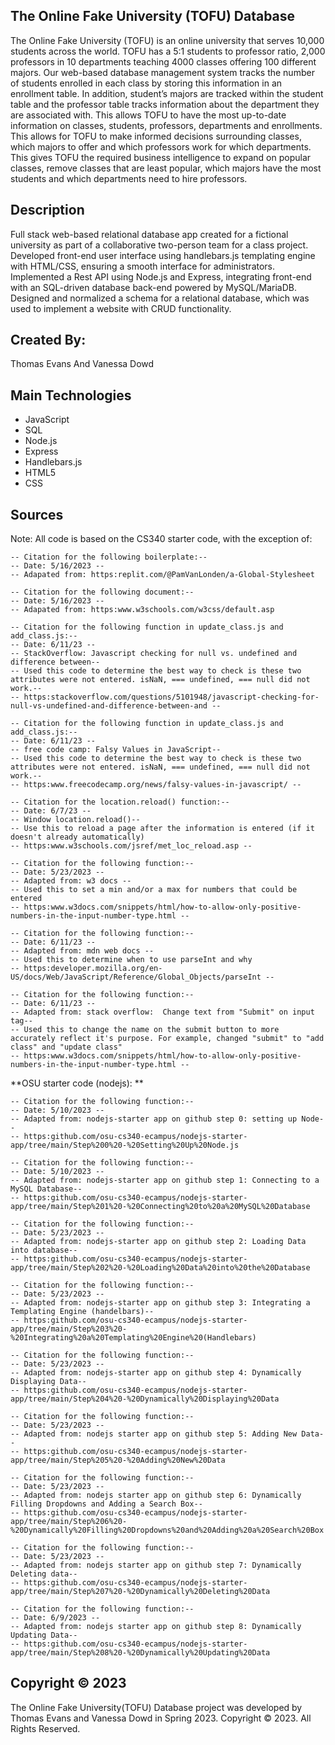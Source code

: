 ## The Online Fake University (TOFU) Database
The Online Fake University (TOFU) is an online university that serves 10,000 students across the world. TOFU has a 5:1 students to professor ratio, 2,000 professors in 10 departments teaching 4000 classes offering 100 different majors. Our web-based database management system tracks the number of students enrolled in each class by storing this information in an enrollment table. In addition, student’s majors are tracked within the student table and the professor table tracks information about the department they are associated with. This allows TOFU to have the most up-to-date information on classes, students, professors, departments and enrollments. This allows for TOFU to make informed decisions surrounding classes, which majors to offer and which professors work for which departments. This gives TOFU the required business intelligence to expand on popular classes, remove classes that are least popular, which majors have the most students and which departments need to hire professors.

## Description
Full stack web-based relational database app created for a fictional university as part of a collaborative two-person team for a class project. Developed front-end user interface using handlebars.js templating engine with HTML/CSS, ensuring a smooth interface for administrators. Implemented a Rest API using Node.js and Express, integrating front-end with an SQL-driven database back-end powered by MySQL/MariaDB. Designed and normalized a schema for a relational database, which was used to implement a website with CRUD functionality.

## Created By: 
Thomas Evans And Vanessa Dowd

## Main Technologies
- JavaScript
- SQL
- Node.js
- Express
- Handlebars.js
- HTML5
- CSS

## Sources
Note: All code is based on the CS340 starter code, with the exception of: 

```
-- Citation for the following boilerplate:-- 
-- Date: 5/16/2023 -- 
-- Adapated from: https:replit.com/@PamVanLonden/a-Global-Stylesheet
```

```
-- Citation for the following document:-- 
-- Date: 5/16/2023 -- 
-- Adapated from: https:www.w3schools.com/w3css/default.asp 
```
```
-- Citation for the following function in update_class.js and add_class.js:--
-- Date: 6/11/23 --
-- StackOverflow: Javascript checking for null vs. undefined and difference between--
-- Used this code to determine the best way to check is these two attributes were not entered. isNaN, === undefined, === null did not work.--
-- https:stackoverflow.com/questions/5101948/javascript-checking-for-null-vs-undefined-and-difference-between-and --
```
```
-- Citation for the following function in update_class.js and add_class.js:--
-- Date: 6/11/23 --
-- free code camp: Falsy Values in JavaScript--
-- Used this code to determine the best way to check is these two attributes were not entered. isNaN, === undefined, === null did not work.--
-- https:www.freecodecamp.org/news/falsy-values-in-javascript/ --
```
```
-- Citation for the location.reload() function:--
-- Date: 6/7/23 --
-- Window location.reload()--
-- Use this to reload a page after the information is entered (if it doesn't already automatically)
-- https:www.w3schools.com/jsref/met_loc_reload.asp --
```
```
-- Citation for the following function:--
-- Date: 5/23/2023 --
-- Adapted from: w3 docs --
-- Used this to set a min and/or a max for numbers that could be entered
-- https:www.w3docs.com/snippets/html/how-to-allow-only-positive-numbers-in-the-input-number-type.html --
```
```
-- Citation for the following function:--
-- Date: 6/11/23 --
-- Adapted from: mdn web docs --
-- Used this to determine when to use parseInt and why
-- https:developer.mozilla.org/en-US/docs/Web/JavaScript/Reference/Global_Objects/parseInt --
```
```
-- Citation for the following function:--
-- Date: 6/11/23 --
-- Adapted from: stack overflow:  Change text from "Submit" on input tag--
-- Used this to change the name on the submit button to more accurately reflect it's purpose. For example, changed "submit" to "add class" and "update class"
-- https:www.w3docs.com/snippets/html/how-to-allow-only-positive-numbers-in-the-input-number-type.html --
```

**OSU starter code (nodejs): **
```
-- Citation for the following function:--
-- Date: 5/10/2023 --
-- Adapted from: nodejs-starter app on github step 0: setting up Node--
-- https:github.com/osu-cs340-ecampus/nodejs-starter-app/tree/main/Step%200%20-%20Setting%20Up%20Node.js
```
```
-- Citation for the following function:--
-- Date: 5/10/2023 --
-- Adapted from: nodejs-starter app on github step 1: Connecting to a MySQL Database--
-- https:github.com/osu-cs340-ecampus/nodejs-starter-app/tree/main/Step%201%20-%20Connecting%20to%20a%20MySQL%20Database
```
```
-- Citation for the following function:--
-- Date: 5/23/2023 --
-- Adapted from: nodejs-starter app on github step 2: Loading Data into database--
-- https:github.com/osu-cs340-ecampus/nodejs-starter-app/tree/main/Step%202%20-%20Loading%20Data%20into%20the%20Database
```
```
-- Citation for the following function:--
-- Date: 5/23/2023 --
-- Adapted from: nodejs-starter app on github step 3: Integrating a Templating Engine (handelbars)--
-- https:github.com/osu-cs340-ecampus/nodejs-starter-app/tree/main/Step%203%20-%20Integrating%20a%20Templating%20Engine%20(Handlebars)
```
```
-- Citation for the following function:--
-- Date: 5/23/2023 --
-- Adapted from: nodejs-starter app on github step 4: Dynamically Displaying Data--
-- https:github.com/osu-cs340-ecampus/nodejs-starter-app/tree/main/Step%204%20-%20Dynamically%20Displaying%20Data
```
```
-- Citation for the following function:--
-- Date: 5/23/2023 --
-- Adapted from: nodejs starter app on github step 5: Adding New Data--
-- https:github.com/osu-cs340-ecampus/nodejs-starter-app/tree/main/Step%205%20-%20Adding%20New%20Data
```
```
-- Citation for the following function:--
-- Date: 5/23/2023 --
-- Adapted from: nodejs starter app on github step 6: Dynamically Filling Dropdowns and Adding a Search Box--
-- https:github.com/osu-cs340-ecampus/nodejs-starter-app/tree/main/Step%206%20-%20Dynamically%20Filling%20Dropdowns%20and%20Adding%20a%20Search%20Box
```
```
-- Citation for the following function:--
-- Date: 5/23/2023 --
-- Adapted from: nodejs starter app on github step 7: Dynamically Deleting data--
-- https:github.com/osu-cs340-ecampus/nodejs-starter-app/tree/main/Step%207%20-%20Dynamically%20Deleting%20Data
```
```
-- Citation for the following function:--
-- Date: 6/9/2023 --
-- Adapted from: nodejs starter app on github step 8: Dynamically Updating Data--
-- https:github.com/osu-cs340-ecampus/nodejs-starter-app/tree/main/Step%208%20-%20Dynamically%20Updating%20Data
```
 ## Copyright © 2023
 The Online Fake University(TOFU) Database project was developed by Thomas Evans and Vanessa Dowd in Spring 2023. Copyright © 2023. All Rights Reserved.
